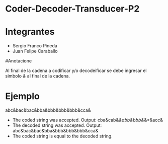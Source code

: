 # Coder-Decoder-Transducer-P2

# Integrantes

- Sergio Franco Pineda
- Juan Felipe Caraballo

#Anotacione

Al final de la cadena a codificar y/o decodeificar se debe ingresar el simbolo *&* al final de la cadena.

# Ejemplo

abc&bac&bac&bba&bbb&bbb&bbb&cca&

- The coded string was accepted. Output: cba&cab&*&abb&bbb&*&*&acc&
- The decoded string was accepted. Output: abc&bac&bac&bba&bbb&bbb&bbb&cca&
- The coded string is equal to the decoded string.
